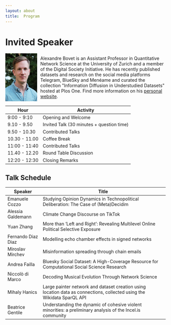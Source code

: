 ```yaml
---
layout: about
title:  Program
---
```


<h1>Invited Speaker </h1>

 <div style="display: flex; align-items: center; gap: 10px; width: 100%;">
    <img src="portrait_alex.jpg" alt="Alexandre Bovet" style="width: 150px; height: 150px; object-fit: cover;">
    <p style="margin: 0;"> Alexandre Bovet is an Assistant Professor in Quantitative Network Science at the University of
Zurich and a member of the Digital Society Initiative. He has recently published datasets and research on the social media platforms Telegram, BlueSky and Menéame and curated the collection "Information Diffusion in Understudied Datasets" hosted at Plos One. Find more information on his
<a href="https://alexbovet.github.io/"> personal website</a>.
    </p>
  </div>

|  Hour   |  Activity   |
|-------------|-------------|
| 9:00 - 9:10 | Opening and Welcome |
|  9.10 - 9.50 | Invited Talk (30 minutes + question time) |
|9.50 - 10.30| Contributed Talks |
|10.30 - 11.00| Coffee Break |
|11:00 - 11:40| Contributed Talks |
|11.40 - 12.20| Round Table Discussion |
|12:20 - 12:30| Closing Remarks |

<h2>Talk Schedule</h2>

|  Speaker   |  Title  |
|-------------|-------------|
| Emanuele Cozzo | Studying Opinion Dynamics in Technopolitical Deliberation: The Case of (Meta)Decidim |
| Alessia Galdemann | Climate Change Discourse on TikTok |
| Yuan Zhang | More than ‘Left and Right’: Revealing Multilevel Online Political Selective Exposure |
| Fernando Diaz Diaz | Modelling echo chamber effects in signed networks |
| Miroslav Mirchev | Misinformation spreading through chain emails|
| Andrea Failla | Bluesky Social Dataset: A High-Coverage Resource for Computational Social Science Research |
| Niccolò di Marco| Decoding Musical Evolution Through Network Science |
| Mihaly Hanics| Large painter network and dataset creation using location data as connections, collected using the Wikidata SparQL API |
| Beatrice Gentile | Understanding the dynamic of cohesive violent minorities: a preliminary analysis of the Incel.is community |

